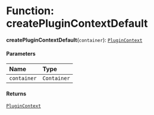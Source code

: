 # Function: createPluginContextDefault

**createPluginContextDefault**(`container`): [`PluginContext`](/auto-docs/playground-react/variables/PluginContext-1.md)

#### Parameters

| Name | Type |
| :------ | :------ |
| `container` | `Container` |

#### Returns

[`PluginContext`](/auto-docs/playground-react/variables/PluginContext-1.md)
